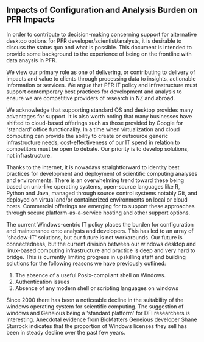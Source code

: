## Impacts of Configuration and Analysis Burden on PFR Impacts


In order to contribute to decision-making concerning support for alternative desktop options for PFR developer/scientist/analysts, it is desirable to discuss the status quo and what is possible. This document is intended to provide some background to the experience  of being on the frontline with data anaysis in PFR.

We view our primary role as one of delivering, or contributing to delivery of impacts and value to clients through processing data to insights, actionable information or services. We argue that PFR IT policy and infrastructure must support contemporary best practices for development and analysis to ensure we are competitive providers of research in NZ and abroad. 

We acknowledge that supporting standard OS and desktop provides many advantages for support. It is also worth noting that many businesses have shifted to cloud-based offerings such as those provided by Google for 'standard' office functionality. In a time when virtualization and cloud computing can provide the ability to create or outsource generic infrastructure needs, cost-effectiveness of our IT spend in relation to competitors must be open to debate. Our priority is to develop solutions, not infrastructure. 




Thanks to the internet, it is nowadays straightforward to identity best practices for development and deployment of scientific computing analyses and environments. There is an overwhelming trend toward these being based on unix-like operating systems, open-source languages like R, Python and Java, managed through source control systems notably Git, and deployed on virtual and/or containerized environments on local or cloud hosts. Commercial offerings are emerging for to support these approaches through secure platform-as-a-service hosting and other support options. 

The current Windows-centric IT policy places the burden for configuration and maintenance onto analysts and developers. This has led to an array of 'shadow-IT' solutions, but our future is not workarounds. Our future is connectedness, but the current division between our windows desktop and linux-based computing infrastructure and practice is deep and very hard to bridge. This is currently limiting progress in upskilling staff and building solutions for the following reasons we have previously outlined:

1. The absence of a useful Posix-compliant shell on Windows. 
2. Authentication issues
3. Absence of any modern shell or scripting languages on windows

Since 2000 there has been a noticeable decline in the suitability of the windows operating system for scientific computing. The suggestion of windows and Geneious being a 'standard platform' for DFI researchers is interesting. Anecdotal evidence from BioMatters Geneious developer  Shane Sturrock indicates that the proportion of  Windows licenses they sell has been in  steady decline over the past few years.